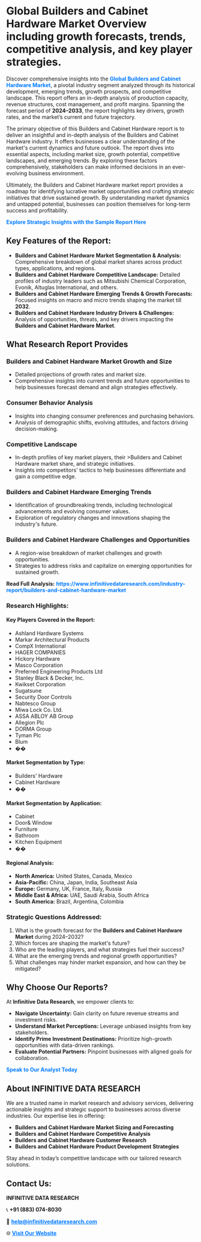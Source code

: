<h1>Global Builders and Cabinet Hardware Market Overview including growth forecasts, trends, competitive analysis, and key player strategies.</h1>
<p>
Discover comprehensive insights into the 
<a href="https://www.infinitivedataresearch.com/industry-report/builders-and-cabinet-hardware-market" rel="dofollow" style="color: #007BFF; text-decoration: none;"><strong>Global Builders and Cabinet Hardware Market</strong></a>, a pivotal industry segment analyzed through its historical development, emerging trends, growth prospects, and competitive landscape. This report offers an in-depth analysis of production capacity, revenue structures, cost management, and profit margins. Spanning the forecast period of <strong>2024–2033</strong>, the report highlights key drivers, growth rates, and the market’s current and future trajectory.
</p>
<p>
The primary objective of this Builders and Cabinet Hardware report is to deliver an insightful and in-depth analysis of the Builders and Cabinet Hardware industry. It offers businesses a clear understanding of the market's current dynamics and future outlook. The report dives into essential aspects, including market size, growth potential, competitive landscapes, and emerging trends. By exploring these factors comprehensively, stakeholders can make informed decisions in an ever-evolving business environment.
</p>
<p>
Ultimately, the Builders and Cabinet Hardware market report provides a roadmap for identifying lucrative market opportunities and crafting strategic initiatives that drive sustained growth. By understanding market dynamics and untapped potential, businesses can position themselves for long-term success and profitability.
</p>
<p>
<a href="https://www.infinitivedataresearch.com/request-sample/reportId=109718" style="color: #007BFF; text-decoration: none;"><strong>Explore Strategic Insights with the Sample Report Here</strong></a>
</p>

<h2>Key Features of the Report:</h2>
<ul>
<li><strong>Builders and Cabinet Hardware Market Segmentation & Analysis:</strong> Comprehensive breakdown of global market shares across product types, applications, and regions.</li>
<li><strong>Builders and Cabinet Hardware Competitive Landscape:</strong> Detailed profiles of industry leaders such as Mitsubishi Chemical Corporation, Evonik, Altuglas International, and others.</li>
<li><strong>Builders and Cabinet Hardware Emerging Trends & Growth Forecasts:</strong> Focused insights on macro and micro trends shaping the market till <strong>2032</strong>.</li>
<li><strong>Builders and Cabinet Hardware Industry Drivers & Challenges:</strong> Analysis of opportunities, threats, and key drivers impacting the <strong>Builders and Cabinet Hardware Market</strong>.</li>
</ul>

<h2>What Research Report Provides</h2>
<h3>Builders and Cabinet Hardware Market Growth and Size</h3>
<ul>
<li>Detailed projections of growth rates and market size.</li>
<li>Comprehensive insights into current trends and future opportunities to help businesses forecast demand and align strategies effectively.</li>
</ul>

<h3>Consumer Behavior Analysis</h3>
<ul>
<li>Insights into changing consumer preferences and purchasing behaviors.</li>
<li>Analysis of demographic shifts, evolving attitudes, and factors driving decision-making.</li>
</ul>

<h3>Competitive Landscape</h3>
<ul>
<li>In-depth profiles of key market players, their >Builders and Cabinet Hardware market share, and strategic initiatives.</li>
<li>Insights into competitors' tactics to help businesses differentiate and gain a competitive edge.</li>
</ul>

<h3>Builders and Cabinet Hardware Emerging Trends</h3>
<ul>
<li>Identification of groundbreaking trends, including technological advancements and evolving consumer values.</li>
<li>Exploration of regulatory changes and innovations shaping the industry's future.</li>
</ul>

<h3>Builders and Cabinet Hardware Challenges and Opportunities</h3>
<ul>
<li>A region-wise breakdown of market challenges and growth opportunities.</li>
<li>Strategies to address risks and capitalize on emerging opportunities for sustained growth.</li>
</ul>
<p><strong>Read Full Analysis:</strong> <a href="https://www.infinitivedataresearch.com/industry-report/builders-and-cabinet-hardware-market" rel="dofollow" style="color: #007BFF; text-decoration: none;"><strong>https://www.infinitivedataresearch.com/industry-report/builders-and-cabinet-hardware-market</strong></a></p>
<h3>Research Highlights:</h3>
<h4>Key Players Covered in the Report:</h4>
<ul><li>Ashland Hardware Systems</li><li>Markar Architectural Products</li><li>CompX International</li><li>HAGER COMPANIES</li><li>Hickory Hardware</li><li>Masco Corporation</li><li>Preferred Engineering Products Ltd</li><li>Stanley Black &amp; Decker, Inc.</li><li>Kwikset Corporation</li><li>Sugatsune</li><li>Security Door Controls</li><li>Nabtesco Group</li><li>Miwa Lock Co. Ltd.</li><li>ASSA ABLOY AB Group</li><li>Allegion Plc</li><li>DORMA Group</li><li>Tyman Plc</li><li>Blum</li><li>��</li></ul>
<h4>Market Segmentation by Type:</h4>
<ul><li>Builders&#039; Hardware</li><li>Cabinet Hardware</li><li>��</li></ul>
<h4>Market Segmentation by Application:</h4>
<ul><li>Cabinet</li><li>Door&amp; Window</li><li>Furniture</li><li>Bathroom</li><li>Kitchen Equipment</li><li>��</li></ul>

<h4>Regional Analysis:</h4>
<ul>
<li><strong>North America:</strong> United States, Canada, Mexico</li>
<li><strong>Asia-Pacific:</strong> China, Japan, India, Southeast Asia</li>
<li><strong>Europe:</strong> Germany, UK, France, Italy, Russia</li>
<li><strong>Middle East & Africa:</strong> UAE, Saudi Arabia, South Africa</li>
<li><strong>South America:</strong> Brazil, Argentina, Colombia</li>
</ul>

<h3>Strategic Questions Addressed:</h3>
<ol>
<li>What is the growth forecast for the <strong>Builders and Cabinet Hardware Market</strong> during 2024–2032?</li>
<li>Which forces are shaping the market's future?</li>
<li>Who are the leading players, and what strategies fuel their success?</li>
<li>What are the emerging trends and regional growth opportunities?</li>
<li>What challenges may hinder market expansion, and how can they be mitigated?</li>
</ol>

<h2>Why Choose Our Reports?</h2>
<p>At <strong>Infinitive Data Research</strong>, we empower clients to:</p>
<ul>
<li><strong>Navigate Uncertainty:</strong> Gain clarity on future revenue streams and investment risks.</li>
<li><strong>Understand Market Perceptions:</strong> Leverage unbiased insights from key stakeholders.</li>
<li><strong>Identify Prime Investment Destinations:</strong> Prioritize high-growth opportunities with data-driven rankings.</li>
<li><strong>Evaluate Potential Partners:</strong> Pinpoint businesses with aligned goals for collaboration.</li>
</ul>
<p><a href="https://www.infinitivedataresearch.com/industry-report/builders-and-cabinet-hardware-market" rel="dofollow" style="color: #007BFF; text-decoration: none;"><strong>Speak to Our Analyst Today</strong></a></p>

<h2>About INFINITIVE DATA RESEARCH</h2>
<p>We are a trusted name in market research and advisory services, delivering actionable insights and strategic support to businesses across diverse industries. Our expertise lies in offering:</p>
<ul>
<li><strong>Builders and Cabinet Hardware Market Sizing and Forecasting</strong></li>
<li><strong>Builders and Cabinet Hardware Competitive Analysis</strong></li>
<li><strong>Builders and Cabinet Hardware Customer Research</strong></li>
<li><strong>Builders and Cabinet Hardware Product Development Strategies</strong></li>
</ul>
<p>Stay ahead in today’s competitive landscape with our tailored research solutions.</p>

<h2>Contact Us:</h2>
<p><strong>INFINITIVE DATA RESEARCH</strong></p>
<p>📞 <strong>+91 (883) 074-8030</strong></p>
<p>📧 <strong><a href="mailto:help@infinitivedataresearch.com" style="color: #007BFF;">help@infinitivedataresearch.com</a></strong></p>
<p>🌐 <strong><a href="https://www.infinitivedataresearch.com" rel="dofollow" style="color: #007BFF;">Visit Our Website</a></strong></p>